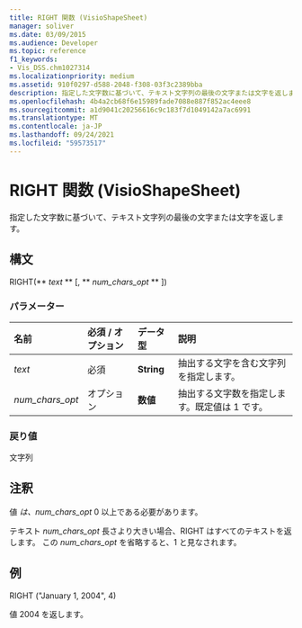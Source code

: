 ```yaml
---
title: RIGHT 関数 (VisioShapeSheet)
manager: soliver
ms.date: 03/09/2015
ms.audience: Developer
ms.topic: reference
f1_keywords:
- Vis_DSS.chm1027314
ms.localizationpriority: medium
ms.assetid: 910f0297-d588-2048-f308-03f3c2389bba
description: 指定した文字数に基づいて、テキスト文字列の最後の文字または文字を返します。
ms.openlocfilehash: 4b4a2cb68f6e15989fade7088e887f852ac4eee8
ms.sourcegitcommit: a1d9041c20256616c9c183f7d1049142a7ac6991
ms.translationtype: MT
ms.contentlocale: ja-JP
ms.lasthandoff: 09/24/2021
ms.locfileid: "59573517"
---
```

# <a name="right-function-visioshapesheet"></a>RIGHT 関数 (VisioShapeSheet)

指定した文字数に基づいて、テキスト文字列の最後の文字または文字を返します。
  
## <a name="syntax"></a>構文

RIGHT(** *text* ** [, ** *num_chars_opt* ** ]) 
  
### <a name="parameters"></a>パラメーター

|**名前**|**必須 / オプション**|**データ型**|**説明**|
|:-----|:-----|:-----|:-----|
| _text_ <br/> |必須  <br/> |**String** <br/> | 抽出する文字を含む文字列を指定します。  <br/> |
| _num_chars_opt_ <br/> |オプション  <br/> |**数値** <br/> |抽出する文字数を指定します。既定値は 1 です。  <br/> |
   
### <a name="return-value"></a>戻り値

文字列
  
## <a name="remarks"></a>注釈

値  _は、num_chars_opt_ 0 以上である必要があります。 
  
テキスト  _num_chars_opt_ 長さより大きい場合、RIGHT はすべてのテキストを返します。 この  _num_chars_opt_ を省略すると、1 と見なされます。 
  
## <a name="example"></a>例

RIGHT ("January 1, 2004", 4) 
  
値 2004 を返します。 
  

